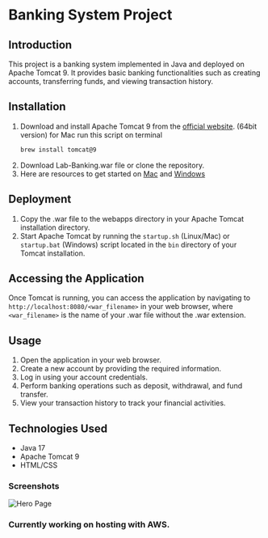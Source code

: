 # Banking System Project

## Introduction
This project is a banking system implemented in Java and deployed on Apache Tomcat 9. It provides basic banking functionalities such as creating accounts, transferring funds, and viewing transaction history.

## Installation
1. Download and install Apache Tomcat 9 from the [official website](https://tomcat.apache.org/download-90.cgi). (64bit version)
   for Mac run this script on terminal
   ```bash
   brew install tomcat@9 
3. Download Lab-Banking.war file or clone the repository.
4. Here are resources to get started on [Mac](https://gist.github.com/emadpres/a17c310b9be8c41dc632b5b699af2e1c) and [Windows](https://github.com/moha1747/Banking-System/blob/main/Windows-Guide.md)


## Deployment
1. Copy the .war file to the webapps directory in your Apache Tomcat installation directory.
2. Start Apache Tomcat by running the `startup.sh` (Linux/Mac) or `startup.bat` (Windows) script located in the `bin` directory of your Tomcat installation.

## Accessing the Application
Once Tomcat is running, you can access the application by navigating to `http://localhost:8080/<war_filename>` in your web browser, where `<war_filename>` is the name of your .war file without the .war extension.

## Usage
1. Open the application in your web browser.
2. Create a new account by providing the required information.
3. Log in using your account credentials.
4. Perform banking operations such as deposit, withdrawal, and fund transfer.
5. View your transaction history to track your financial activities.

## Technologies Used
- Java 17
- Apache Tomcat 9
- HTML/CSS
### Screenshots
![Hero Page](./Screenshots/Hero-Banking.png)
### Currently working on hosting with AWS.
